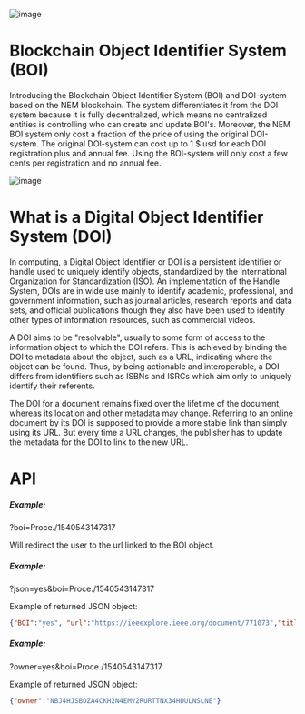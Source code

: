 ![image](https://i.imgur.com/oH1sSSg.png)

# Blockchain Object Identifier System (BOI)
Introducing the Blockchain Object Identifier System (BOI) and DOI-system based on the NEM blockchain. The system differentiates it from the DOI system because it is fully decentralized, which means no centralized entities is controlling who can create and update BOI's. Moreover, the NEM BOI system only cost a fraction of the price of using the original DOI-system. The original DOI-system can cost up to 1 $ usd for each DOI registration plus and annual fee. Using the BOI-system will only cost a few cents per registration and no annual fee.

![image](https://i.imgur.com/5J86nl7.png)

# What is a Digital Object Identifier System (DOI)
In computing, a Digital Object Identifier or DOI is a persistent identifier or handle used to uniquely identify objects, standardized by the International Organization for Standardization (ISO). An implementation of the Handle System, DOIs are in wide use mainly to identify academic, professional, and government information, such as journal articles, research reports and data sets, and official publications though they also have been used to identify other types of information resources, such as commercial videos.

A DOI aims to be "resolvable", usually to some form of access to the information object to which the DOI refers. This is achieved by binding the DOI to metadata about the object, such as a URL, indicating where the object can be found. Thus, by being actionable and interoperable, a DOI differs from identifiers such as ISBNs and ISRCs which aim only to uniquely identify their referents.

The DOI for a document remains fixed over the lifetime of the document, whereas its location and other metadata may change. Referring to an online document by its DOI is supposed to provide a more stable link than simply using its URL. But every time a URL changes, the publisher has to update the metadata for the DOI to link to the new URL.


# API

##### Example: 
?boi=Proce./1540543147317

Will redirect the user to the url linked to the BOI object.

##### Example: 
?json=yes&boi=Proce./1540543147317

Example of returned JSON object: 
```json
{"BOI":"yes", "url":"https://ieeexplore.ieee.org/document/771073","title":"Toward unique identifiers","authors":"N. Paskin et al.","publisher":"Proceedings of the IEEE","year":"1999","vol":"87","issue":"7","pages":"1208 - 1227" }
``` 
##### Example: 
?owner=yes&boi=Proce./1540543147317

Example of returned JSON object: 
```json
{"owner":"NBJ4HJSBDZA4CKH2N4EMV2RURTTNX34HDULNSLNE"}
``` 
